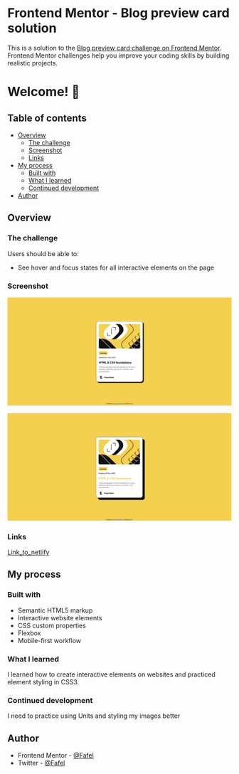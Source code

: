 # Frontend Mentor - Blog preview card solution

This is a solution to the [Blog preview card challenge on Frontend Mentor](https://www.frontendmentor.io/challenges/blog-preview-card-ckPaj01IcS). Frontend Mentor challenges help you improve your coding skills by building realistic projects.

# Welcome! 👋

## Table of contents

- [Overview](#overview)
  - [The challenge](#the-challenge)
  - [Screenshot](#screenshot)
  - [Links](#links)
- [My process](#my-process)
  - [Built with](#built-with)
  - [What I learned](#what-i-learned)
  - [Continued development](#continued-development)
- [Author](#author)

## Overview

### The challenge

Users should be able to:

- See hover and focus states for all interactive elements on the page

### Screenshot

![card](./assets/images/1.png)

![hover card](./assets/images/2.png)

### Links

[Link_to_netlify](https://your-solution-url.com)

## My process

### Built with

- Semantic HTML5 markup
- Interactive website elements
- CSS custom properties
- Flexbox
- Mobile-first workflow

### What I learned

I learned how to create interactive elements on websites and practiced element styling in CSS3.

### Continued development

I need to practice using Units and styling my images better

## Author

- Frontend Mentor - [@Fafel](https://www.frontendmentor.io/profile/Fafell)
- Twitter - [@Fafel](https://www.twitter.com/Fafffel)
